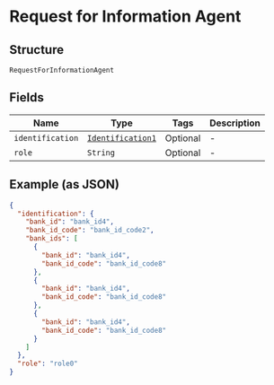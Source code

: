 
# Request for Information Agent

## Structure

`RequestForInformationAgent`

## Fields

| Name | Type | Tags | Description |
|  --- | --- | --- | --- |
| `identification` | [`Identification1`](../../doc/models/identification-1.md) | Optional | - |
| `role` | `String` | Optional | - |

## Example (as JSON)

```json
{
  "identification": {
    "bank_id": "bank_id4",
    "bank_id_code": "bank_id_code2",
    "bank_ids": [
      {
        "bank_id": "bank_id4",
        "bank_id_code": "bank_id_code8"
      },
      {
        "bank_id": "bank_id4",
        "bank_id_code": "bank_id_code8"
      },
      {
        "bank_id": "bank_id4",
        "bank_id_code": "bank_id_code8"
      }
    ]
  },
  "role": "role0"
}
```

